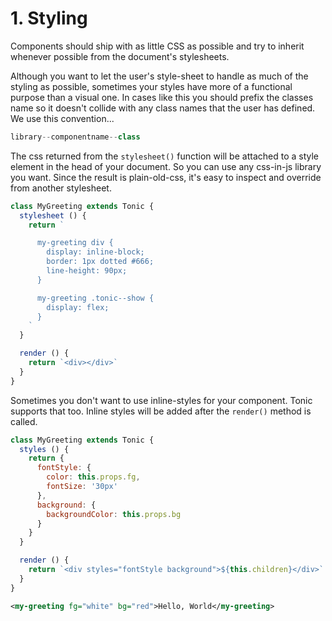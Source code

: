 # 1. Styling

Components should ship with as little CSS as possible and try to inherit
whenever possible from the document's stylesheets.

Although you want to let the user's style-sheet to handle as much of the styling
as possible, sometimes your styles have more of a functional purpose than a
visual one. In cases like this you should prefix the classes name so it doesn't
collide with any class names that the user has defined. We use this convention...

```js
library--componentname--class
```

The css returned from the `stylesheet()` function will be attached to a style
element in the head of your document. So you can use any css-in-js library you
want. Since the result is plain-old-css, it's easy to inspect and override from
another stylesheet.

```js
class MyGreeting extends Tonic {
  stylesheet () {
    return `

      my-greeting div {
        display: inline-block;
        border: 1px dotted #666;
        line-height: 90px;
      }

      my-greeting .tonic--show {
        display: flex;
      }
    `
  }

  render () {
    return `<div></div>`
  }
}
```

Sometimes you don't want to use inline-styles for your component. Tonic supports
that too. Inline styles will be added after the `render()` method is called.

```js
class MyGreeting extends Tonic {
  styles () {
    return {
      fontStyle: {
        color: this.props.fg,
        fontSize: '30px'
      },
      background: {
        backgroundColor: this.props.bg
      }
    }
  }

  render () {
    return `<div styles="fontStyle background">${this.children}</div>`
  }
}
```

```xml
<my-greeting fg="white" bg="red">Hello, World</my-greeting>
```
